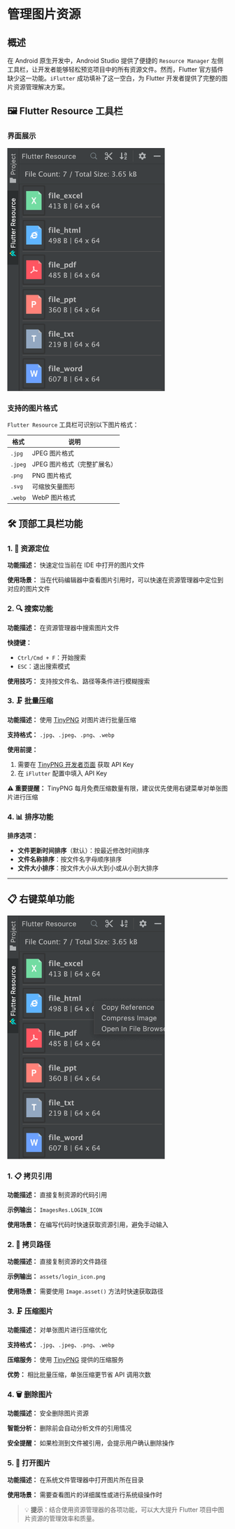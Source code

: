 # 管理图片资源

## 概述

在 Android 原生开发中，Android Studio 提供了便捷的 `Resource Manager` 左侧工具栏，让开发者能够轻松预览项目中的所有资源文件。然而，Flutter 官方插件缺少这一功能。`iFlutter` 成功填补了这一空白，为 Flutter 开发者提供了完整的图片资源管理解决方案。

## 🖼️ Flutter Resource 工具栏

### 界面展示

<img src="../../configs/res_manager_list.png" width="360" alt="图片资源管理"/>

### 支持的图片格式

`Flutter Resource` 工具栏可识别以下图片格式：

| 格式 | 说明 |
|------|------|
| `.jpg` | JPEG 图片格式 |
| `.jpeg` | JPEG 图片格式（完整扩展名） |
| `.png` | PNG 图片格式 |
| `.svg` | 可缩放矢量图形 |
| `.webp` | WebP 图片格式 |

## 🛠️ 顶部工具栏功能

### 1. 🎯 资源定位

**功能描述：** 快速定位当前在 IDE 中打开的图片文件

**使用场景：** 当在代码编辑器中查看图片引用时，可以快速在资源管理器中定位到对应的图片文件

### 2. 🔍 搜索功能

**功能描述：** 在资源管理器中搜索图片文件

**快捷键：**
- `Ctrl/Cmd + F`：开始搜索
- `ESC`：退出搜索模式

**使用技巧：** 支持按文件名、路径等条件进行模糊搜索

### 3. 🗜️ 批量压缩

**功能描述：** 使用 [TinyPNG](https://tinypng.com/) 对图片进行批量压缩

**支持格式：** `.jpg`、`.jpeg`、`.png`、`.webp`

**使用前提：**
1. 需要在 [TinyPNG 开发者页面](https://tinypng.com/developers) 获取 API Key
2. 在 `iFlutter` 配置中填入 API Key

**⚠️ 重要提醒：** TinyPNG 每月免费压缩数量有限，建议优先使用右键菜单对单张图片进行压缩

### 4. 📊 排序功能

**排序选项：**
- **文件更新时间排序**（默认）：按最近修改时间排序
- **文件名称排序**：按文件名字母顺序排序
- **文件大小排序**：按文件大小从大到小或从小到大排序

---

## 📋 右键菜单功能

<img src="../../configs/res_manager_menu.png" width="360" alt="图片资源管理-右键菜单"/>

### 1. 📋 拷贝引用

**功能描述：** 直接复制资源的代码引用

**示例输出：** `ImagesRes.LOGIN_ICON`

**使用场景：** 在编写代码时快速获取资源引用，避免手动输入

### 2. 📁 拷贝路径

**功能描述：** 直接复制资源的文件路径

**示例输出：** `assets/login_icon.png`

**使用场景：** 需要使用 `Image.asset()` 方法时快速获取路径

### 3. 🗜️ 压缩图片

**功能描述：** 对单张图片进行压缩优化

**支持格式：** `.jpg`、`.jpeg`、`.png`、`.webp`

**压缩服务：** 使用 [TinyPNG](https://tinypng.com/) 提供的压缩服务

**优势：** 相比批量压缩，单张压缩更节省 API 调用次数

### 4. 🗑️ 删除图片

**功能描述：** 安全删除图片资源

**智能分析：** 删除前会自动分析文件的引用情况

**安全提醒：** 如果检测到文件被引用，会提示用户确认删除操作

### 5. 📂 打开图片

**功能描述：** 在系统文件管理器中打开图片所在目录

**使用场景：** 需要查看图片的详细属性或进行系统级操作时

> 💡 **提示**：结合使用资源管理器的各项功能，可以大大提升 Flutter 项目中图片资源的管理效率和质量。
